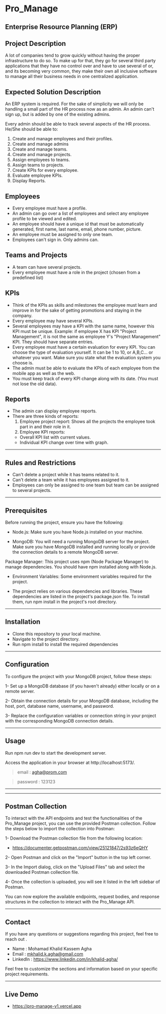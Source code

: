 # Pro_Manage

## Enterprise Resource Planning (ERP)
## Project Description

A lot of companies tend to grow quickly without having the proper infrastructure to do so. To make up for that, they go for several third party applications that they have no control over and have to use several of or, and its becoming very common, they make their own all inclusive software to manage all their business needs in one centralized application.

## Expected Solution Description

An ERP system is required. For the sake of simplicity we will only be handling a small part of the HR process now as an admin. An admin can't sign up, but is added by one of the existing admins.

Every admin should be able to track several aspects of the HR process.
He/She should be able to:
1. Create and manage employees and their profiles.
2. Create and manage admins
3. Create and manage teams.
4. Create and manage projects.
5. Assign employees to teams.
6. Assign teams to projects.
7. Create KPIs for every employee.
8. Evaluate employee KPIs.
9. Display Reports.

## Employees
- Every employee must have a profile.
- An admin can go over a list of employees and select any employee profile to be viewed and edited.
- An employee should have a unique id that must be automatically generated, first name, last name, email, phone number, picture. 
- An employee must be assigned to only one team.
- Employees can't sign in. Only admins can.

## Teams and Projects
- A team can have several projects.
- Every employee must have a role in the project (chosen from a predefined list)

## KPIs
- Think of the KPIs as skills and milestones the employee must learn and improve in for the sake of getting promotions and staying in the company.
- Every employee may have several KPIs.
- Several employees may have a KPI with the same name, however this KPI must be unique. Example: if employee X has KPI "Project Management", it is not the same as employee Y's "Project Management" KPI. They should have separate entries.
- Every employee must have a certain evaluation for every KPI. You can choose the type of evaluation yourself. It can be 1 to 10, or A,B,C... or whatever you want. Make sure you state what the evaluation system you choose is.
- The admin must be able to evaluate the KPIs of each employee from the mobile app as well as the web.
- You must keep track of every KPI change along with its date. (You must not lose the old data).


## Reports
- The admin can display employee reports.
- There are three kinds of reports:
  1. Employee project report: Shows all the projects the employee took part in and their role in it.
  2. Employee KPI reports:
    - Overall KPI list with current values.
    - Individual KPI change over time with graph.

<hr>

## Rules and Restrictions
- Can't delete a project while it has teams related to it.
- Can't delete a team while it has employees assigned to it.
- Employees can only be assigned to one team but team can be assigned to several projects.

<hr>

## Prerequisites
Before running the project, ensure you have the following:

- Node.js: Make sure you have Node.js installed on your machine.

- MongoDB: You will need a running MongoDB server for the project. Make sure you have MongoDB installed and running locally or provide the connection details to a remote MongoDB server.

Package Manager: This project uses npm (Node Package Manager) to manage dependencies. You should have npm installed along with Node.js.

- Environment Variables: Some environment variables required for the project. 

- The project relies on various dependencies and libraries. These dependencies are listed in the project's package.json file. To install them, run npm install in the project's root directory. 

<hr>

## Installation

- Clone this repository to your local machine.
- Navigate to the project directory.
- Run npm install to install the required dependencies


<hr>

## Configuration

To configure the project with your MongoDB project, follow these steps:

1- Set up a MongoDB database (if you haven't already) either locally or on a remote server.

2- Obtain the connection details for your MongoDB database, including the host, port, database name, username, and password.

3- Replace the configuration variables or connection string in your project with the corresponding MongoDB connection details.

<hr>

## Usage

Run npm run dev to start the development server.

Access the application in your browser at http://localhost:5173/.

> email : agha@prom.com

> password : 123123

<hr>

<hr>

## Postman Collection
To interact with the API endpoints and test the functionalities of the Pro_Manage project, you can use the provided Postman collection. Follow the steps below to import the collection into Postman:

1- Download the Postman collection file from the following location: 
 - https://documenter.getpostman.com/view/25121847/2s93z6eQHY

2- Open Postman and click on the "Import" button in the top left corner.

3- In the Import dialog, click on the "Upload Files" tab and select the downloaded Postman collection file.

4- Once the collection is uploaded, you will see it listed in the left sidebar of Postman.

You can now explore the available endpoints, request bodies, and response structures in the collection to interact with the Pro_Manage API.



<hr>

## Contact

If you have any questions or suggestions regarding this project, feel free to reach out .

- Name : Mohamad Khalid Kassem Agha
- Email : mkhalid.k.agha@gmail.com
- LinkedIn : https://www.linkedin.com/in/khalid-agha/

Feel free to customize the sections and information based on your specific project requirements.

<hr>

## Live Demo

- https://pro-manage-v1.vercel.app
